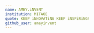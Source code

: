 ```yaml
---
name: AMEY.iNVENT
institution: MITAOE
quote: KEEP iNNOVATiNG KEEP iNSPiRiNG!
github_user: ameyinvent
---
```

